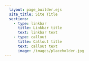 ```yaml
---
  layout: page_builder.ejs
  site_title: Site Title
  sections: 
    - type: linkbar
      title: Linkbar title
      text: linkbar text
    - type: callout 
      title: Callout title
      text: callout text
      image: /images/placeholder.jpg
---
```

